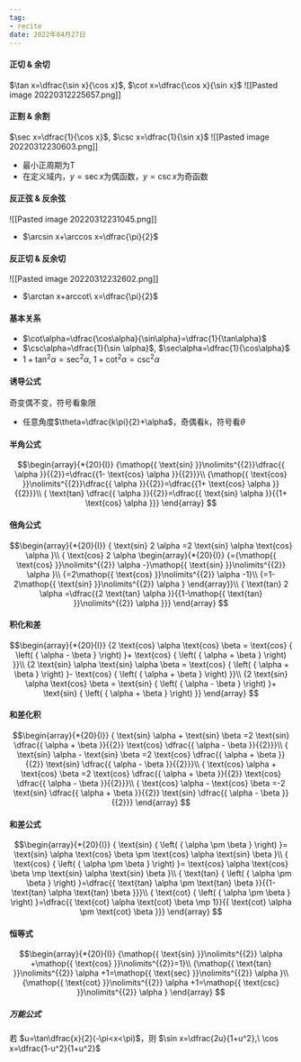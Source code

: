 ```yaml
---
tag:
- recite
date: 2022年04月27日
---
```

#### 正切 & 余切
$\tan x=\dfrac{\sin x}{\cos x}$, $\cot x=\dfrac{\cos x}{\sin x}$
![[Pasted image 20220312225657.png]]
#### 正割 & 余割
$\sec x=\dfrac{1}{\cos x}$, $\csc x=\dfrac{1}{\sin x}$
![[Pasted image 20220312230603.png]]
- 最小正周期为T
- 在定义域内，$y=\sec x$为偶函数，$y=\csc x$为奇函数
#### 反正弦 & 反余弦
![[Pasted image 20220312231045.png]]
- $\arcsin x+\arccos x=\dfrac{\pi}{2}$
#### 反正切 & 反余切
![[Pasted image 20220312232602.png]]
- $\arctan x+arccot\ x=\dfrac{\pi}{2}$
#### 基本关系
- $\cot\alpha=\dfrac{\cos\alpha}{\sin\alpha}=\dfrac{1}{\tan\alpha}$
- $\csc\alpha=\dfrac{1}{\sin \alpha}$, $\sec\alpha=\dfrac{1}{\cos\alpha}$
- $1+\tan^2\alpha=\sec^2\alpha$, $1+\cot^2\alpha=\csc^2\alpha$
#### 诱导公式
奇变偶不变，符号看象限
- 任意角度$\theta=\dfrac{k\pi}{2}+\alpha$，奇偶看k，符号看$\theta$
#### 半角公式
$$\begin{array}{*{20}{l}}
{\mathop{{ \text{sin} }}\nolimits^{{2}}\dfrac{{ \alpha }}{{2}}=\dfrac{{1- \text{cos}  \alpha }}{{2}}}\\
{\mathop{{ \text{cos} }}\nolimits^{{2}}\dfrac{{ \alpha }}{{2}}=\dfrac{{1+ \text{cos}  \alpha }}{{2}}}\\
{ \text{tan} \dfrac{{ \alpha }}{{2}}=\dfrac{{ \text{sin}  \alpha }}{{1+ \text{cos}  \alpha }}}
\end{array}
$$
#### 倍角公式
$$\begin{array}{*{20}{l}}
{ \text{sin} 2 \alpha =2 \text{sin}  \alpha  \text{cos}  \alpha }\\
{ \text{cos} 2 \alpha \begin{array}{*{20}{l}}
{={\mathop{{ \text{cos} }}\nolimits^{{2}} \alpha -}\mathop{{ \text{sin} }}\nolimits^{{2}} \alpha }\\
{=2\mathop{{ \text{cos} }}\nolimits^{{2}} \alpha -1}\\
{=1-2\mathop{{ \text{sin} }}\nolimits^{{2}} \alpha }
\end{array}}\\
{ \text{tan} 2 \alpha =\dfrac{{2 \text{tan}  \alpha }}{{1-\mathop{{ \text{tan} }}\nolimits^{{2}} \alpha }}}
\end{array}
$$
#### 积化和差
$$\begin{array}{*{20}{l}}
{2 \text{cos}  \alpha  \text{cos}  \beta = \text{cos} { \left( { \alpha - \beta } \right) }+ \text{cos} { \left( { \alpha + \beta } \right) }}\\
{2 \text{sin}  \alpha  \text{sin}  \alpha  \beta = \text{cos} { \left( { \alpha + \beta } \right) }- \text{cos} { \left( { \alpha + \beta } \right) }}\\
{2 \text{sin}  \alpha  \text{cos}  \beta = \text{sin} { \left( { \alpha - \beta } \right) }+ \text{sin} { \left( { \alpha + \beta } \right) }}
\end{array}
$$
#### 和差化积
$$\begin{array}{*{20}{l}}
{ \text{sin}  \alpha + \text{sin}  \beta =2 \text{sin} \dfrac{{ \alpha + \beta }}{{2}} \text{cos} \dfrac{{ \alpha - \beta }}{{2}}}\\
{ \text{sin}  \alpha - \text{sin}  \beta =2 \text{cos} \dfrac{{ \alpha + \beta }}{{2}} \text{sin} \dfrac{{ \alpha - \beta }}{{2}}}\\
{ \text{cos}  \alpha + \text{cos}  \beta =2 \text{cos} \dfrac{{ \alpha + \beta }}{{2}} \text{cos} \dfrac{{ \alpha - \beta }}{{2}}}\\
{ \text{cos}  \alpha - \text{cos}  \beta =-2 \text{sin} \dfrac{{ \alpha + \beta }}{{2}} \text{sin} \dfrac{{ \alpha - \beta }}{{2}}}
\end{array}
$$
#### 和差公式
$$\begin{array}{*{20}{l}}
{ \text{sin} { \left( { \alpha \pm \beta } \right) }= \text{sin}  \alpha  \text{cos}  \beta \pm \text{cos}  \alpha  \text{sin}  \beta }\\
{ \text{cos} { \left( { \alpha \pm \beta } \right) }= \text{cos}  \alpha  \text{cos}  \beta \mp \text{sin}  \alpha  \text{sin}  \beta }\\
{ \text{tan} { \left( { \alpha \pm \beta } \right) }=\dfrac{{ \text{tan}  \alpha \pm \text{tan}  \beta }}{{1- \text{tan}  \alpha  \text{tan}  \beta }}}\\
{ \text{cot} { \left( { \alpha \pm \beta } \right) }=\dfrac{{ \text{cot}  \alpha  \text{cot}  \beta \mp 1}}{{ \text{cot}  \alpha \pm \text{cot}  \beta }}}
\end{array}
$$
#### 恒等式
$$\begin{array}{*{20}{l}}
{\mathop{{ \text{sin} }}\nolimits^{{2}} \alpha +\mathop{{ \text{cos} }}\nolimits^{{2}}=1}\\
{\mathop{{ \text{tan} }}\nolimits^{{2}} \alpha +1=\mathop{{ \text{sec} }}\nolimits^{{2}} \alpha }\\
{\mathop{{ \text{cot} }}\nolimits^{{2}} \alpha +1=\mathop{{ \text{csc} }}\nolimits^{{2}} \alpha }
\end{array}
$$
##### 万能公式
若 $u=\tan\dfrac{x}{2}(-\pi<x<\pi)$，则 $\sin x=\dfrac{2u}{1+u^2},\ \cos x=\dfrac{1-u^2}{1+u^2}$